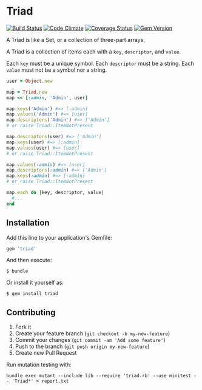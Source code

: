 # Triad

[![Build Status](https://travis-ci.org/saturnflyer/triad.png?branch=master)](https://travis-ci.org/saturnflyer/triad)
[![Code Climate](https://codeclimate.com/github/saturnflyer/triad.png)](https://codeclimate.com/github/saturnflyer/triad)
[![Coverage Status](https://coveralls.io/repos/saturnflyer/triad/badge.png)](https://coveralls.io/r/saturnflyer/triad)
[![Gem Version](https://badge.fury.io/rb/triad.png)](http://badge.fury.io/rb/triad)

A Triad is like a Set, or a collection of three-part arrays.

A Triad is a collection of items each with a `key`, `descriptor`, and `value`.

Each `key` must be a unique symbol.
Each `descriptor` must be a string.
Each `value` must not be a symbol nor a string.

```ruby
user = Object.new

map = Triad.new
map << [:admin, 'Admin', user]

map.keys('Admin') #=> [:admin]
map.values('Admin') #=> [user]
map.descriptors('Admin') #=> ['Admin']
# or raise Triad::ItemNotPresent

map.descriptors(user) #=> ['Admin']
map.keys(user) #=> [:admin]
map.values(user) #=> [user]
# or raise Triad::ItemNotPresent

map.values(:admin) #=> [user]
map.descriptors(:admin) #=> ['Admin']
map.keys(:admin) #=> [:admin]
# or raise Triad::ItemNotPresent

map.each do |key, descriptor, value|
  #...
end
```

## Installation

Add this line to your application's Gemfile:

```ruby
gem 'triad'
```

And then execute:

    $ bundle

Or install it yourself as:

    $ gem install triad

## Contributing

1. Fork it
2. Create your feature branch (`git checkout -b my-new-feature`)
3. Commit your changes (`git commit -am 'Add some feature'`)
4. Push to the branch (`git push origin my-new-feature`)
5. Create new Pull Request

Run mutation testing with:

`bundle exec mutant --include lib --require 'triad.rb' --use minitest -- 'Triad*' > report.txt`
